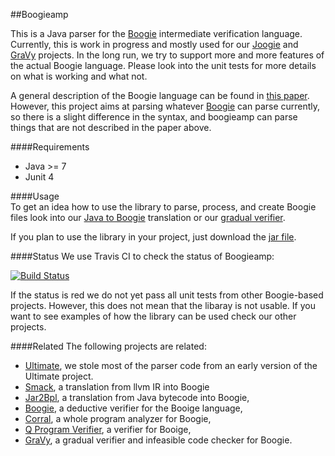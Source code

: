 ##Boogieamp 

This is a Java parser for the [Boogie](boogie.codeplex.com) intermediate verification language.
Currently, this is work in progress and mostly used for our [Joogie](www.joogie.org) and [GraVy](http://sotec.informatik.uni-freiburg.de/gravy/) projects. In the long run, we try to support more and more features of the actual Boogie language. Please look into the unit tests for more details on what is working and what not.

A general description of the Boogie language can be found in [this paper](http://research.microsoft.com/en-us/um/people/leino/papers/krml199.pdf). However, this project aims at parsing whatever [Boogie](boogie.codeplex.com) can parse currently, so there is a slight difference in the syntax, and boogieamp can parse things that are not described in the paper above. 

####Requirements
- Java >= 7
- Junit 4

####Usage  
To get an idea how to use the library to parse, process, and create Boogie files look into our [Java to Boogie](https://github.com/martinschaef/jar2bpl) translation or our [gradual verifier](https://code.google.com/p/jimple2boogie/). 

If you plan to use the library in your project, just download the [jar file](https://github.com/martinschaef/boogieamp/blob/master/boogieamp/dist/boogieamp.jar).

####Status
We use Travis CI to check the status of Boogieamp:

[![Build Status](https://travis-ci.org/martinschaef/boogieamp.png)](https://travis-ci.org/martinschaef/boogieamp)

If the status is red we do not yet pass all unit tests from other Boogie-based projects. However, this does not mean that the libaray is not usable. If you want to see examples of how the library can be used check our other projects.

####Related
The following projects are related:
- [Ultimate](https://github.com/ultimate-pa/ultimate), we stole most of the parser code from an early version of the Ultimate project.
- [Smack](https://github.com/smackers/smack), a translation from llvm IR into Boogie
- [Jar2Bpl](https://github.com/martinschaef/jar2bpl), a translation from Java bytecode into Boogie,
- [Boogie](boogie.codeplex.com), a deductive verifier for the Booige language,
- [Corral](http://corral.codeplex.com/), a whole program analyzer for Boogie,
- [Q Program Verifier](http://research.microsoft.com/en-us/projects/verifierq/), a verifier for Booige,
- [GraVy](https://github.com/martinschaef/gravy), a gradual verifier and infeasible code checker for Boogie.


